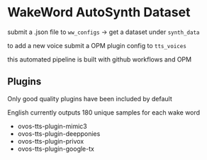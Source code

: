 # WakeWord AutoSynth Dataset

submit a .json file to `ww_configs` -> get a dataset under `synth_data`

to add a new voice submit a OPM plugin config to `tts_voices`

this automated pipeline is built with github workflows and OPM

## Plugins

Only good quality plugins have been included by default

English currently outputs 180 unique samples for each wake word

- ovos-tts-plugin-mimic3
- ovos-tts-plugin-deepponies
- ovos-tts-plugin-privox
- ovos-tts-plugin-google-tx